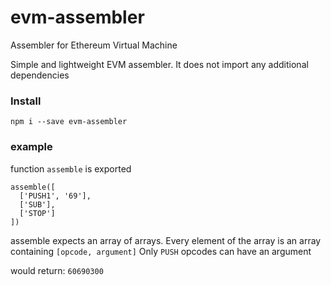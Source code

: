 # evm-assembler
Assembler for Ethereum Virtual Machine

Simple and lightweight EVM assembler. 
It does not import any additional dependencies

### Install

`npm i --save evm-assembler`

### example

function `assemble` is exported

```
assemble([
  ['PUSH1', '69'],
  ['SUB'],
  ['STOP']
])
```
assemble expects an array of arrays. Every element of the array is an array containing `[opcode, argument]`
Only `PUSH` opcodes can have an argument

would return: `60690300`
